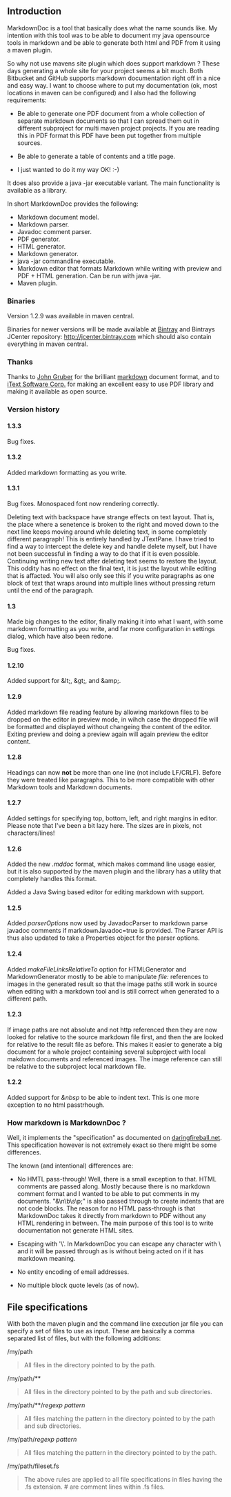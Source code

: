 ## Introduction

MarkdownDoc is a tool that basically does what the name sounds like. My intention with this tool was to be able to document my java opensource tools in markdown and be able to generate both html and PDF from it using a maven plugin.

So why not use mavens site plugin which does support markdown ? These days generating a whole site for your project seems a bit much. Both Bitbucket and GitHub supports markdown documentation right off in a nice and easy way. I want to choose where to put my documentation (ok, most locations in maven can be configured) and I also had the following requirements:

* Be able to generate one PDF document from a whole collection of separate markdown documents so that I can spread them out in different subproject for multi maven project projects. If you are reading this in PDF format this PDF have been put together from multiple sources. 

* Be able to generate a table of contents and a title page. 

* I just wanted to do it my way OK! :-)

It does also provide a java -jar executable variant. The main functionality is available as a library.

In short MarkdownDoc provides the following:

* Markdown document model.
* Markdown parser.
* Javadoc comment parser.
* PDF generator.
* HTML generator.
* Markdown generator.
* java -jar commandline executable.
* Markdown editor that formats Markdown while writing with preview and PDF + HTML generation. Can be run with java -jar.
* Maven plugin.

### Binaries

Version 1.2.9 was available in maven central.

Binaries for newer versions will be made available at [Bintray](https://bintray.com/tommy/maven/MarkdownDoc/view) and Bintrays JCenter repository: http://jcenter.bintray.com which should also contain everything in maven central.

### Thanks

Thanks to [John Gruber](http://www.daringfireball.net) for the brilliant [markdown](http://daringfireball.net/projects/markdown) document format, and to [iText Software Corp.](http://itextpdf.com) for making an excellent easy to use PDF library and making it available as open source. 

### Version history

#### 1.3.3

Bug fixes.



#### 1.3.2

Added markdown formatting as you write. 

#### 1.3.1

Bug fixes. Monospaced font now rendering correctly. 

Deleting text with backspace have strange effects on text layout. That is, the place where a senetence is broken to the right and moved down to the next line keeps moving around while deleting text, in some completely different paragraph! This is entirely handled by JTextPane. I have tried to find a way to intercept the delete key and handle delete myself, but I have not been successful in finding a way to do that if it is even possible. Continuing writing new text after deleting text seems to restore the layout. This oddity has no effect on the final text, it is just the layout while editing that is affacted. You will also only see this if you write paragraphs as one block of text that wraps around into multiple lines without pressing return until the end of the paragraph.

#### 1.3

Made big changes to the editor, finally making it into what I want, with some markdown formatting as you write, and far more configuration in settings dialog, which have also been redone.

Bug fixes. 

#### 1.2.10

Added support for &amp;lt;, &amp;gt;, and &amp;amp;.

#### 1.2.9

Added markdown file reading feature by allowing markdown files to be dropped on the editor in preview mode, in wihch case the dropped file will be formatted and displayed without changeing the content of the editor. Exiting preview and doing a preview again will again preview the editor content.

#### 1.2.8

Headings can now **not** be more than one line (not include LF/CRLF). Before they were treated like paragraphs. This to be more compatible with other Markdown tools and Markdown documents.

#### 1.2.7

Added settings for specifying top, bottom, left, and right margins in editor. Please note that I've been a bit lazy here. The sizes are in pixels, not characters/lines! 

#### 1.2.6

Added the new _.mddoc_ format, which makes command line usage easier, but it is also supported by the maven plugin and the library has a utility that completely handles this format.

Added a Java Swing based editor for editing markdown with support.

#### 1.2.5 

Added _parserOptions_ now used by JavadocParser to markdown parse javadoc comments if markdownJavadoc=true is provided. The Parser API is thus also updated to take a Properties object for the parser options.

#### 1.2.4

Added _makeFileLinksRelativeTo_ option for HTMLGenerator and MarkdownGenerator mostly to be able to manipulate _file:_ references to images in the generated result so that the image paths still work in source when editing with a markdown tool and is still correct when generated to a different path. 

#### 1.2.3

If image paths are not absolute and not http referenced then they are now looked for relative to the source markdown file first, and then the are looked for relative to the result file as before. This makes it easier to generate a big document for a whole project containing several subproject with local makdown documents and referenced images. The image reference can still be relative to the subproject local markdown file.

#### 1.2.2

Added support for _&nbsp_ to be able to indent text. This is one more exception to no html passtrhough.

### How markdown is MarkdownDoc ?

Well, it implements the "specification" as documented on [daringfireball.net](http://daringfireball.net/projects/markdown/syntax).
This specification however is not extremely exact so there might be some differences.

The known (and intentional) differences are:

* No HMTL pass-through! Well, there is a small exception to that. HTML comments are passed along. Mostly because there is no markdown comment format and I wanted to be able to put comments in my documents. "\&\n\b\s\p\;" is also passed through to create indents that are not code blocks. The reason for no HTML pass-through is that MarkdownDoc takes it directly from markdown to PDF without any HTML rendering in between. The main purpose of this tool is to write documentation not generate HTML sites.

* Escaping with '\\'. In MarkdownDoc you can escape any character with \\ and it will be passed through as is
  without being acted on if it has markdown meaning.

* No entity encoding of email addresses.

* No multiple block quote levels (as of now).

## File specifications

With both the maven plugin and the command line execution jar file you can specify a set of files to use
as input. These are basically a comma separated list of files, but with the following additions:

/my/path

> All files in the directory pointed to by the path.

/my/path/\*\*

> All files in the directory pointed to by the path and sub directories.

/my/path/\*\*/_regexp pattern_

> All files matching the pattern in the directory pointed to by the path and sub directories.

/my/path/_regexp pattern_

> All files matching the pattern in the directory pointed to by the path.

/my/path/fileset.fs

> The above rules are applied to all file specifications in files having the .fs extension. # are comment lines within .fs files.

